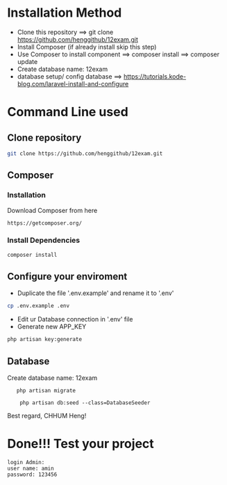 # Installation Method
- Clone this repository ==> git clone https://github.com/henggithub/12exam.git
- Install Composer (if already install skip this step)
- Use Composer to install component 
    ==> composer install
    ==> composer update
- Create database name: 12exam
- database setup/ config database ==> https://tutorials.kode-blog.com/laravel-install-and-configure

# Command Line used

## Clone repository
```sh
git clone https://github.com/henggithub/12exam.git
```

## Composer
### Installation

Download Composer from here
```url
https://getcomposer.org/
```

### Install Dependencies
```sh
composer install
```

## Configure your enviroment
* Duplicate the file '.env.example' and rename it to '.env'
```sh
cp .env.example .env
```
* Edit ur Database connection in '.env' file
* Generate new APP_KEY
```sh
php artisan key:generate
```

## Database

Create database name: 12exam

```file
   php artisan migrate
```

```file
    php artisan db:seed --class=DatabaseSeeder
```


Best regard,
CHHUM Heng!

# Done!!! Test your project
    login Admin:
    user name: amin
    password: 123456
